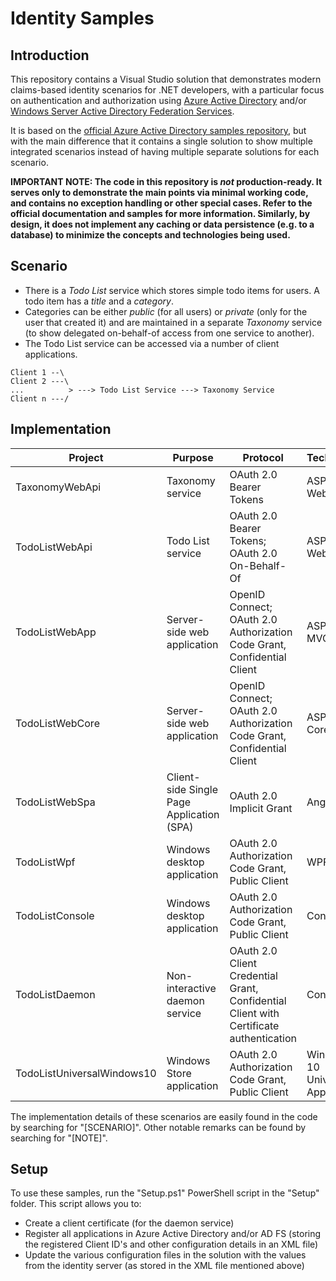 # Identity Samples

## Introduction

This repository contains a Visual Studio solution that demonstrates modern claims-based identity scenarios for .NET developers, with a particular focus on authentication and authorization using [Azure Active Directory](http://azure.microsoft.com/en-us/services/active-directory/) and/or [Windows Server Active Directory Federation Services](https://technet.microsoft.com/library/hh831502.aspx).

It is based on the [official Azure Active Directory samples repository](https://github.com/azure-samples?q=active-directory), but with the main difference that it contains a single solution to show multiple integrated scenarios instead of having multiple separate solutions for each scenario.

**IMPORTANT NOTE: The code in this repository is _not_ production-ready. It serves only to demonstrate the main points via minimal working code, and contains no exception handling or other special cases. Refer to the official documentation and samples for more information. Similarly, by design, it does not implement any caching or data persistence (e.g. to a database) to minimize the concepts and technologies being used.**

## Scenario

* There is a _Todo List_ service which stores simple todo items for users. A todo item has a _title_ and a _category_.
* Categories can be either _public_ (for all users) or _private_ (only for the user that created it) and are maintained in a separate _Taxonomy_ service (to show delegated on-behalf-of access from one service to another).
* The Todo List service can be accessed via a number of client applications.

```
Client 1 --\
Client 2 ---\
...          > ---> Todo List Service ---> Taxonomy Service
Client n ---/
```

## Implementation

| Project | Purpose | Protocol | Technology | Library/API |
|---------|---------|----------|------------|-------------|
| TaxonomyWebApi | Taxonomy service | OAuth 2.0 Bearer Tokens | ASP.NET Web API | [Microsoft.Owin.Security.ActiveDirectory (Katana)](https://github.com/aspnet/AspNetKatana) |
| TodoListWebApi | Todo List service | OAuth 2.0 Bearer Tokens; OAuth 2.0 On-Behalf-Of | ASP.NET Web API | [Microsoft.Owin.Security.ActiveDirectory (Katana)](https://github.com/aspnet/AspNetKatana) |
| TodoListWebApp | Server-side web application | OpenID Connect; OAuth 2.0 Authorization Code Grant, Confidential Client | ASP.NET MVC | [Microsoft.Owin.Security.OpenIdConnect (Katana)](https://github.com/aspnet/AspNetKatana) |
| TodoListWebCore | Server-side web application | OpenID Connect; OAuth 2.0 Authorization Code Grant, Confidential Client | ASP.NET Core | [Microsoft.AspNetCore.Authentication.OpenIdConnect](https://github.com/aspnet/Security) |
| TodoListWebSpa | Client-side Single Page Application (SPA) | OAuth 2.0 Implicit Grant | AngularJS | [ADAL.js](https://github.com/AzureAD/azure-activedirectory-library-for-js) |
| TodoListWpf | Windows desktop application | OAuth 2.0 Authorization Code Grant, Public Client | WPF | [Microsoft.IdentityModel.Clients.ActiveDirectory (ADAL .NET)](https://github.com/AzureAD/azure-activedirectory-library-for-dotnet) |
| TodoListConsole | Windows desktop application | OAuth 2.0 Authorization Code Grant, Public Client | Console | [Microsoft.IdentityModel.Clients.ActiveDirectory (ADAL .NET)](https://github.com/AzureAD/azure-activedirectory-library-for-dotnet) |
| TodoListDaemon | Non-interactive daemon service | OAuth 2.0 Client Credential Grant, Confidential Client with Certificate authentication | Console | [Microsoft.IdentityModel.Clients.ActiveDirectory (ADAL .NET)](https://github.com/AzureAD/azure-activedirectory-library-for-dotnet) |
| TodoListUniversalWindows10 | Windows Store application | OAuth 2.0 Authorization Code Grant, Public Client | Windows 10 Universal App | [WebAuthenticationCoreManager](https://docs.microsoft.com/en-us/uwp/api/Windows.Security.Authentication.Web.Core.WebAuthenticationCoreManager) |

The implementation details of these scenarios are easily found in the code by searching for "[SCENARIO]". Other notable remarks can be found by searching for "[NOTE]".

## Setup

To use these samples, run the "Setup.ps1" PowerShell script in the "Setup" folder. This script allows you to:
* Create a client certificate (for the daemon service)
* Register all applications in Azure Active Directory and/or AD FS (storing the registered Client ID's and other configuration details in an XML file)
* Update the various configuration files in the solution with the values from the identity server (as stored in the XML file mentioned above)